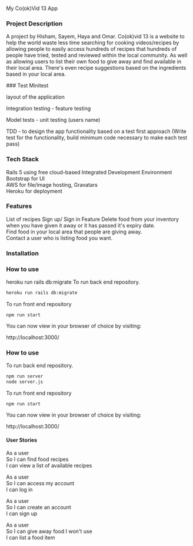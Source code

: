 ###
My Co(ok)Vid 13 App

### Project Description
A project by Hisham, Sayem, Haya and Omar.  Co(ok)vid 13 is a website to help the world waste less time searching for cooking videos/recipes by allowing people to easily access hundreds of recipes that hundreds of people have tried, tested and reviewed within the local community.
As well as allowing users to list their own food to give away and find available in their local area. There's even recipe suggestions based on the ingredients based in your local area.

### Test
Minitest

layout of the application

Integration testing - feature testing

Model tests - unit testing (users name)

TDD - to design the app functionality based on a test first approach (Write test for the functionality, build minimum code necessary to make each test pass)

### Tech Stack
Rails 5 using free cloud-based Integrated Development Environment  <br>
Bootstrap for UI <br>
AWS for file/image hosting, Gravatars <br>
Heroku for deployment <br>


### Features
List of recipes
Sign up/ Sign in Feature
Delete food from your inventory when you have given it away or it has passed it's expiry date. <br>
Find food in your local area that people are giving away. <br>
Contact a user who is listing food you want. <br>
### Installation




### How to use

heroku run rails db:migrate
To run back end repository.
```bash
heroku run rails db:migrate
```

To run front end repository
```
npm run start
```

You can now view in your browser of choice by visiting:

http://localhost:3000/

### How to use

To run back end repository.
```bash
npm run server
node server.js
```

To run front end repository
```
npm run start
```

You can now view in your browser of choice by visiting:

http://localhost:3000/

#### User Stories

As a user <br>
So I can find food recipes  <br>
I can view a list of available recipes <br>

As a user <br>
So I can access my account <br>
I can log in <br>

As a user <br>
So I can create an account <br>
I can sign up <br>

As a user <br>
So I can give away food I won't use <br>
I can list a food item <br>
